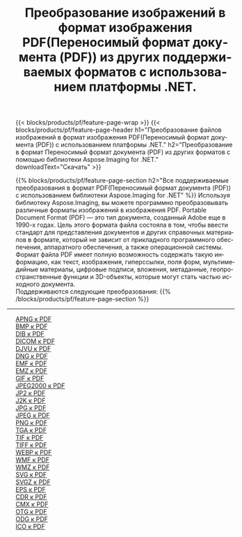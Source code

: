 ﻿---
title: Преобразование изображений в формат изображения PDF(Переносимый формат документа (PDF)) из других поддерживаемых форматов с использованием платформы .NET. 
weight: 3920
url: /ru/net/conversion/to/pdf 
lang: ru
langdirlevel: 2
locales: zh-hans,ja,it,ru,de,es,fr,nl,id,lt,pl,pt,vi,tr,ko,zh-hant,ar,hi,th,sv,cs,uk,he
description: Используя библиотеку Aspose.Imaging for .NET, можно легко преобразовать в PDF(Переносимый формат документа (PDF)) другие поддерживаемые форматы изображений.
---

{{< blocks/products/pf/feature-page-wrap >}}
{{< blocks/products/pf/feature-page-header h1="Преобразование файлов изображений в формат изображения PDF(Переносимый формат документа (PDF)) с использованием платформы .NET." h2="Преобразование в формат Переносимый формат документа (PDF) из других форматов с помощью библиотеки Aspose.Imaging for .NET." downloadText="Скачать" >}}


{{% blocks/products/pf/feature-page-section  h2="Все поддерживаемые преобразования в формат PDF(Переносимый формат документа (PDF)) с использованием библиотеки Aspose.Imaging for .NET" %}}
Используя библиотеку Aspose.Imaging, вы можете программно преобразовывать различные форматы изображений в изображения PDF. Portable Document Format (PDF) — это тип документа, созданный Adobe еще в 1990-х годах. Цель этого формата файла состояла в том, чтобы ввести стандарт для представления документов и других справочных материалов в формате, который не зависит от прикладного программного обеспечения, аппаратного обеспечения, а также операционной системы. Формат файла PDF имеет полную возможность содержать такую ​​информацию, как текст, изображения, гиперссылки, поля форм, мультимедийные материалы, цифровые подписи, вложения, метаданные, геопространственные функции и 3D-объекты, которые могут стать частью исходного документа.
<br/>
Поддерживаются следующие преобразования:
{{% /blocks/products/pf/feature-page-section %}}
<div class="container-fluid productfamilypage bg-gray">
    <div class="convertypes bg-gray agp-content section">
        <div class="container">
		<hr style="margin-left:-20px;"/>
		<div class="row other-converters">
		    <div class='col-md-2 other-converter remove-lp remove-rp'><a href="/imaging/ru/net/conversion/apng-to-pdf" >APNG к PDF</a></div>
<div class='col-md-2 other-converter remove-lp remove-rp'><a href="/imaging/ru/net/conversion/bmp-to-pdf" >BMP к PDF</a></div>
<div class='col-md-2 other-converter remove-lp remove-rp'><a href="/imaging/ru/net/conversion/dib-to-pdf" >DIB к PDF</a></div>
<div class='col-md-2 other-converter remove-lp remove-rp'><a href="/imaging/ru/net/conversion/dicom-to-pdf" >DICOM к PDF</a></div>
<div class='col-md-2 other-converter remove-lp remove-rp'><a href="/imaging/ru/net/conversion/djvu-to-pdf" >DJVU к PDF</a></div>
<div class='col-md-2 other-converter remove-lp remove-rp'><a href="/imaging/ru/net/conversion/dng-to-pdf" >DNG к PDF</a></div>
<div class='col-md-2 other-converter remove-lp remove-rp'><a href="/imaging/ru/net/conversion/emf-to-pdf" >EMF к PDF</a></div>
<div class='col-md-2 other-converter remove-lp remove-rp'><a href="/imaging/ru/net/conversion/emz-to-pdf" >EMZ к PDF</a></div>
<div class='col-md-2 other-converter remove-lp remove-rp'><a href="/imaging/ru/net/conversion/gif-to-pdf" >GIF к PDF</a></div>
<div class='col-md-2 other-converter remove-lp remove-rp'><a href="/imaging/ru/net/conversion/jpeg2000-to-pdf" >JPEG2000 к PDF</a></div>
<div class='col-md-2 other-converter remove-lp remove-rp'><a href="/imaging/ru/net/conversion/jp2-to-pdf" >JP2 к PDF</a></div>
<div class='col-md-2 other-converter remove-lp remove-rp'><a href="/imaging/ru/net/conversion/j2k-to-pdf" >J2K к PDF</a></div>
<div class='col-md-2 other-converter remove-lp remove-rp'><a href="/imaging/ru/net/conversion/jpg-to-pdf" >JPG к PDF</a></div>
<div class='col-md-2 other-converter remove-lp remove-rp'><a href="/imaging/ru/net/conversion/jpeg-to-pdf" >JPEG к PDF</a></div>
<div class='col-md-2 other-converter remove-lp remove-rp'><a href="/imaging/ru/net/conversion/png-to-pdf" >PNG к PDF</a></div>
<div class='col-md-2 other-converter remove-lp remove-rp'><a href="/imaging/ru/net/conversion/tga-to-pdf" >TGA к PDF</a></div>
<div class='col-md-2 other-converter remove-lp remove-rp'><a href="/imaging/ru/net/conversion/tif-to-pdf" >TIF к PDF</a></div>
<div class='col-md-2 other-converter remove-lp remove-rp'><a href="/imaging/ru/net/conversion/tiff-to-pdf" >TIFF к PDF</a></div>
<div class='col-md-2 other-converter remove-lp remove-rp'><a href="/imaging/ru/net/conversion/webp-to-pdf" >WEBP к PDF</a></div>
<div class='col-md-2 other-converter remove-lp remove-rp'><a href="/imaging/ru/net/conversion/wmf-to-pdf" >WMF к PDF</a></div>
<div class='col-md-2 other-converter remove-lp remove-rp'><a href="/imaging/ru/net/conversion/wmz-to-pdf" >WMZ к PDF</a></div>
<div class='col-md-2 other-converter remove-lp remove-rp'><a href="/imaging/ru/net/conversion/svg-to-pdf" >SVG к PDF</a></div>
<div class='col-md-2 other-converter remove-lp remove-rp'><a href="/imaging/ru/net/conversion/svgz-to-pdf" >SVGZ к PDF</a></div>
<div class='col-md-2 other-converter remove-lp remove-rp'><a href="/imaging/ru/net/conversion/eps-to-pdf" >EPS к PDF</a></div>
<div class='col-md-2 other-converter remove-lp remove-rp'><a href="/imaging/ru/net/conversion/cdr-to-pdf" >CDR к PDF</a></div>
<div class='col-md-2 other-converter remove-lp remove-rp'><a href="/imaging/ru/net/conversion/cmx-to-pdf" >CMX к PDF</a></div>
<div class='col-md-2 other-converter remove-lp remove-rp'><a href="/imaging/ru/net/conversion/otg-to-pdf" >OTG к PDF</a></div>
<div class='col-md-2 other-converter remove-lp remove-rp'><a href="/imaging/ru/net/conversion/odg-to-pdf" >ODG к PDF</a></div>
<div class='col-md-2 other-converter remove-lp remove-rp'><a href="/imaging/ru/net/conversion/ico-to-pdf" >ICO к PDF</a></div>
                </div>
        </div>
    </div>
</div>
<br/>

